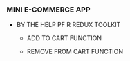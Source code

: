 ### MINI E-COMMERCE APP

- BY THE HELP PF R REDUX TOOLKIT 

   - ADD TO CART FUNCTION

   - REMOVE FROM CART FUNCTION
